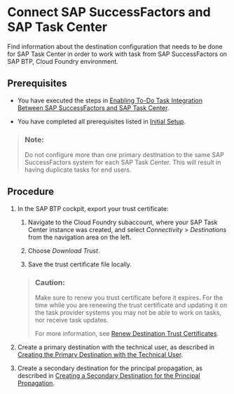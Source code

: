 <!-- loioeae23f3a679d481295ff05bdb322f859 -->

# Connect SAP SuccessFactors and SAP Task Center

Find information about the destination configuration that needs to be done for SAP Task Center in order to work with task from SAP SuccessFactors on SAP BTP, Cloud Foundry environment.



<a name="loioeae23f3a679d481295ff05bdb322f859__prereq_zzy_spz_pjb"/>

## Prerequisites

-   You have executed the steps in [Enabling To-Do Task Integration Between SAP SuccessFactors and SAP Task Center](https://help.sap.com/viewer/568480cc877d4337992a2cd9792fbfed/latest/en-US/c15f23f6f4e24ddea84d5be8e6b935ae.html).

-   You have completed all prerequisites listed in [Initial Setup](https://help.sap.com/docs/TASK_CENTER/08cbda59b4954e93abb2ec85f1db399d/834769400794464489f390350a82bbd6.html).


> ### Note:  
> Do not configure more than one primary destination to the same SAP SuccessFactors system for each SAP Task Center. This will result in having duplicate tasks for end users.



## Procedure

1.  In the SAP BTP cockpit, export your trust certificate:

    1.  Navigate to the Cloud Foundry subaccount, where your SAP Task Center instance was created, and select *Connectivity* \> *Destinations* from the navigation area on the left.

    2.  Choose *Download Trust*.
    3.  Save the trust certificate file locally.

    > ### Caution:  
    > Make sure to renew you trust certificate before it expires. For the time while you are renewing the trust certificate and updating it on the task provider systems you may not be able to work on tasks, nor receive task updates.
    > 
    > For more information, see [Renew Destination Trust Certificates](../60-security/credentials-rotation-8080abf.md#loio8080abf7d2cf4918802aa86e955ffc8b__section_RenewTrust).

2.  Create a primary destination with the technical user, as described in [Creating the Primary Destination with the Technical User](creating-the-primary-destination-with-the-technical-user-dc5407b.md).

3.  Create a secondary destination for the principal propagation, as described in [Creating a Secondary Destination for the Principal Propagation](creating-a-secondary-destination-for-the-principal-propagation-bf657f8.md).


